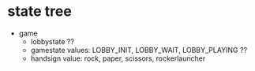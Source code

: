 # state tree

- game
	- lobbystate ??
	- gamestate
		values: LOBBY_INIT, LOBBY_WAIT, LOBBY_PLAYING ??
	- handsign
		value: rock, paper, scissors, rockerlauncher

